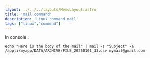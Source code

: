 ```yaml
---
layout: ../../../layouts/MemoLayout.astro
title: 'mail command'
description: 'Linux command mail'
tags: ["linux","command"]
---
```


In console :

```
echo "Here is the body of the mail" | mail -s "Subject" -a /appli/myapp/DATA/ARCHIVE/FILE_20250101_33.csv mymail@gmail.com
```
